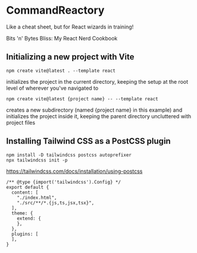 # CommandReactory
 Like a cheat sheet, but for React wizards in training!

Bits 'n' Bytes Bliss: My React Nerd Cookbook

## Initializing a new project with Vite
```
npm create vite@latest . --template react
```
initializes the project in the current directory, keeping the setup at the root level of wherever you've navigated to

```
npm create vite@latest {project name} -- --template react
```
creates a new subdirectory (named {project name} in this example) and initializes the project inside it, keeping the parent directory uncluttered with project files


## Installing Tailwind CSS as a PostCSS plugin
```
npm install -D tailwindcss postcss autoprefixer
npx tailwindcss init -p
```

https://tailwindcss.com/docs/installation/using-postcss
```
/** @type {import('tailwindcss').Config} */
export default {
  content: [
    "./index.html",
    "./src/**/*.{js,ts,jsx,tsx}",
  ],
  theme: {
    extend: {
    },
  },
  plugins: [
  ],
}
```

